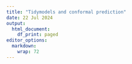 ```yaml
---
title: "Tidymodels and conformal prediction"
date: 22 Jul 2024
output:
  html_document:
    df_print: paged
editor_options: 
  markdown: 
    wrap: 72
---
```


































